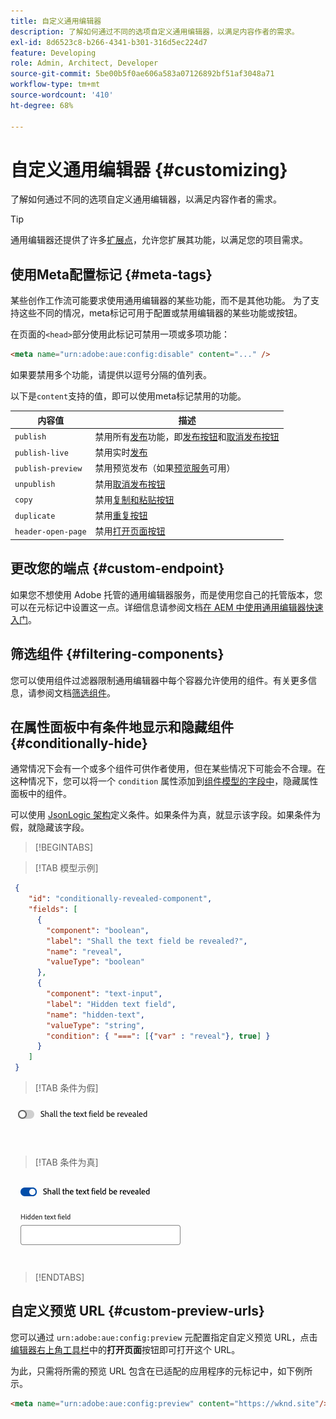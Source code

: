 ```yaml
---
title: 自定义通用编辑器
description: 了解如何通过不同的选项自定义通用编辑器，以满足内容作者的需求。
exl-id: 8d6523c8-b266-4341-b301-316d5ec224d7
feature: Developing
role: Admin, Architect, Developer
source-git-commit: 5be00b5f0ae606a583a07126892bf51af3048a71
workflow-type: tm+mt
source-wordcount: '410'
ht-degree: 68%

---
```



# 自定义通用编辑器 {#customizing}

了解如何通过不同的选项自定义通用编辑器，以满足内容作者的需求。

>[!TIP]
>
>通用编辑器还提供了许多[扩展点](/help/implementing/universal-editor/extending.md)，允许您扩展其功能，以满足您的项目需求。

## 使用Meta配置标记 {#meta-tags}

某些创作工作流可能要求使用通用编辑器的某些功能，而不是其他功能。 为了支持这些不同的情况，meta标记可用于配置或禁用编辑器的某些功能或按钮。

在页面的`<head>`部分使用此标记可禁用一项或多项功能：

```html
<meta name="urn:adobe:aue:config:disable" content="..." />
```

如果要禁用多个功能，请提供以逗号分隔的值列表。

以下是`content`支持的值，即可以使用meta标记禁用的功能。

| 内容值 | 描述 |
|---|---|
| `publish` | 禁用所有[发布](/help/sites-cloud/authoring/universal-editor/publishing.md)功能，即[发布按钮](/help/sites-cloud/authoring/universal-editor/navigation.md#publish)和[取消发布按钮](/help/sites-cloud/authoring/universal-editor/navigation.md#ellipsis) |
| `publish-live` | 禁用实时[发布](/help/sites-cloud/authoring/universal-editor/publishing.md) |
| `publish-preview` | 禁用预览发布（如果[预览服务](/help/sites-cloud/authoring/sites-console/previewing-content.md)可用） |
| `unpublish` | 禁用[取消发布按钮](/help/sites-cloud/authoring/universal-editor/publishing.md#unpublishing-content) |
| `copy` | 禁用[复制和粘贴按钮](/help/sites-cloud/authoring/universal-editor/authoring.md#copy-paste) |
| `duplicate` | 禁用[重复按钮](/help/sites-cloud/authoring/universal-editor/navigation.md#duplicate) |
| `header-open-page` | 禁用[打开页面按钮](/help/sites-cloud/authoring/universal-editor/navigation.md#open-page) |

## 更改您的端点 {#custom-endpoint}

如果您不想使用 Adobe 托管的通用编辑器服务，而是使用您自己的托管版本，您可以在元标记中设置这一点。详细信息请参阅文档[在 AEM 中使用通用编辑器快速入门](/help/implementing/universal-editor/getting-started.md##configuration-settings)。

## 筛选组件 {#filtering-components}

您可以使用组件过滤器限制通用编辑器中每个容器允许使用的组件。有关更多信息，请参阅文档[筛选组件](/help/implementing/universal-editor/filtering.md)。

## 在属性面板中有条件地显示和隐藏组件 {#conditionally-hide}

通常情况下会有一个或多个组件可供作者使用，但在某些情况下可能会不合理。在这种情况下，您可以将一个 `condition` 属性添加到[组件模型的字段中](/help/implementing/universal-editor/field-types.md#fields)，隐藏属性面板中的组件。

可以使用 [JsonLogic 架构](https://jsonlogic.com/)定义条件。如果条件为真，就显示该字段。如果条件为假，就隐藏该字段。

>[!BEGINTABS]

>[!TAB 模型示例]

```json
 {
    "id": "conditionally-revealed-component",
    "fields": [
      {
        "component": "boolean",
        "label": "Shall the text field be revealed?",
        "name": "reveal",
        "valueType": "boolean"
      },
      {
        "component": "text-input",
        "label": "Hidden text field",
        "name": "hidden-text",
        "valueType": "string",
        "condition": { "===": [{"var" : "reveal"}, true] }
      }
    ]
 }
```

>[!TAB 条件为假]

![隐藏文本字段](assets/hidden.png)

>[!TAB 条件为真]

![显示文本字段](assets/shown.png)

>[!ENDTABS]

## 自定义预览 URL {#custom-preview-urls}

您可以通过 `urn:adobe:aue:config:preview` 元配置指定自定义预览 URL，点击[编辑器右上角工具栏](/help/sites-cloud/authoring/universal-editor/navigation.md#universal-editor-toolbar)中的&#x200B;**打开页面**&#x200B;按钮即可打开这个 URL。

为此，只需将所需的预览 URL 包含在已适配的应用程序的元标记中，如下例所示。

```html
<meta name="urn:adobe:aue:config:preview" content="https://wknd.site"/>
```
